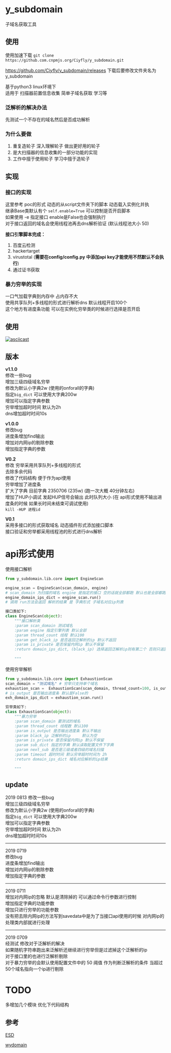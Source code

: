 # y_subdomain

子域名获取工具


## 使用

使用加速下载
`git clone https://github.com.cnpmjs.org/Ciyfly/y_subdomain.git`

https://github.com/Ciyfly/y_subdomain/releases
下载后要修改文件夹名为 y_subdomain

基于python3 linux环境下  
适用于 扫描器前置信息收集 简单子域名获取 学习等  

### 泛解析的解决办法
先测试一个不存在的域名然后是否成功解析


### 为什么要做
1. 重复造轮子 深入理解轮子 做出更好用的轮子
2. 是大扫描器的信息收集的一部分功能的实现
3. 工作中擅于使用轮子 学习中擅于造轮子  


## 实现  
### 接口的实现
这里参考 poc的形式 动态的从script文件夹下的脚本
动态载入实例化并执  
继承Base类默认有个 `self.enable=True` 可以控制是否开启脚本  
如果使用 -e 指定接口 enable是False也会强制执行  
对于接口返回的域名会使用线程池再去dns解析验证 (默认线程池大小 50)

**接口引擎脚本完成：**
1. 百度云检测  
2. hackertarget
3. virustotal (**需要在config/config.py 中添加api key才能使用不然默认不会执行**)
4. 通过证书获取

### 暴力穷举的实现  
一口气加载字典到内存中 占内存不大  
使用共享队列+多线程的形式进行解析dns 默认线程开启100个  
这个地方有进度条功能 可以在实例化穷举类的时候进行选择是否开启  

## 使用  

[![asciicast](https://asciinema.org/a/m7mqlsHux1TinM2oWB6D6LZoD.png)](https://asciinema.org/a/m7mqlsHux1TinM2oWB6D6LZoD)

## 版本
**v1.1.0**   
修改一些bug  
增加三级四级域名穷举  
修改为默认小字典2w (使用的onforall的字典)  
指定`big_dict` 可以使用大字典200w  
增加可以指定字典参数  
穷举增加超时时间 默认为2h  
dns增加超时时间10s  

**v1.0.0**  
修改bug  
进度条增加find输出  
增加对内网ip的剔除参数  
增加指定字典的参数  

**V0.2**  
修改 穷举采用共享队列+多线程的形式  
去除多余代码  
修改了代码结构 便于作为api使用  
穷举增加了进度条  
扩大了字典 目前字典 2350706 (235w) (跑一次大概 40分钟左右)  
增加了HUP小调试 发起HUP信号会输出 此时队列大小 (在 api形式使用不输出进度条的时候 如果长时间未结束可调试使用)  
`kill -HUP 进程id`  

**V0.1**  
采用多接口的形式获取域名 动态插件形式添加接口脚本  
接口验证和穷举都采用线程池的形式进行dns解析  



# api形式使用  
使用接口解析
```python
from y_subdomain.lib.core import EngineScan

engine_scan = EngineScan(scan_domain, engine)
# scan_domain 为扫描的域名 engine 是指定的接口 空的话就全部都跑 默认也是全部都跑  
engine_domain_ips_dict = engine_scan.run()
# 调用 run方法会返回 解析的结果 是 字典形式 子域名对应ip列表  

接口类如下:
class EngineScan(object):
    """接口解析类
    :param scan_domain 测试域名
    :param engine 指定引擎列表 默认全部
    :param thread_count 线程 默认100
    :param get_black_ip 是否返回泛解析的ip 默认不返回
    :param is_private 是否保留内网ip 默认不保留
    :return domain_ips_dict, (black_ip) 选择返回泛解析ip则有第二个 否则只返回域名对于ip
    
    """
```
使用穷举解析
```python
from y_subdomain.lib.core import ExhaustionScan
scan_domain = "测试域名" # 穷举只支持单个域名
exhaustion_scan =  ExhaustionScan(scan_domain, thread_count=100, is_output=True)
# is_output 是否输出进度条 默认是False的
exh_domain_ips_dict = exhaustion_scan.run()

穷举类如下:
class ExhaustionScan(object):
    """暴力穷举
    :param scan_domain 要测试的域名
    :param thread_count 线程数 默认100
    :param is_output 是否输出进度条 默认不输出
    :param black_ip 泛解析的ip     默认为空
    :param is_private 是否保留内网ip 默认不保留
    :param sub_dict 指定的字典 默认读取配置文件下字典 
    :param next_sub 是否是三级或者四级的域名扫描
    :param timeout 超时时间 默认穷举超时时间为 2h
    :return domain_ips_dict 域名对应解析的ip结果
    
    """
```  

## update
2019 0813
修改一些bug  
增加三级四级域名穷举  
修改为默认小字典2w (使用的onforall的字典)  
指定`big_dict` 可以使用大字典200w  
增加可以指定字典参数  
穷举增加超时时间 默认为2h  
dns增加超时时间10s  

---

2019 0719  
修改bug  
进度条增加find输出  
增加对内网ip的剔除参数  
增加指定字典的参数 

---
2019 0711  
增加对内网ip的忽略 默认是清除掉的 可以通过命令行参数进行控制  
增加指定字典的功能参数  
增加只进行穷举的功能参数  
没有把去除内网ip的方法写到savedata中是为了当接口api使用的时候 对内网ip的处理类内部就进行处理

---
2019 0709  
经测试 修改对于泛解析的解决  
如果随机字符串跑出来泛解析还继续进行穷举但是过滤掉这个泛解析的ip  
对于接口里的也进行泛解析剔除  
对于暴力穷举的会默认使用配置文件中的 50 阈值 作为判断泛解析的条件 当超过50个域名指向一个ip进行剔除  


# TODO
多增加几个模块
优化下代码结构

## 参考

[ESD](https://github.com/FeeiCN/ESD)  

[wydomain](https://github.com/ring04h/wydomain)  

